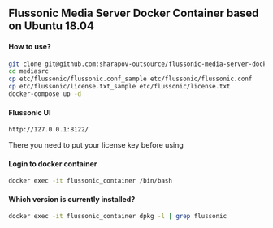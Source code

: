 ## Flussonic Media Server Docker Container based on Ubuntu 18.04

#### How to use?

```bash
git clone git@github.com:sharapov-outsource/flussonic-media-server-dockerfile.git mediasrv
cd mediasrc
cp etc/flussonic/flussonic.conf_sample etc/flussonic/flussonic.conf
cp etc/flussonic/license.txt_sample etc/flussonic/license.txt
docker-compose up -d
```

#### Flussonic UI

```bash
http://127.0.0.1:8122/
```

There you need to put your license key before using

#### Login to docker container

```bash
docker exec -it flussonic_container /bin/bash
```

#### Which version is currently installed?
```bash
docker exec -it flussonic_container dpkg -l | grep flussonic
```

